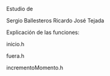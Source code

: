 Estudio de

Sergio Ballesteros
Ricardo José Tejada

Explicación de las funciones:

inicio.h

fuera.h

incrementoMomento.h
